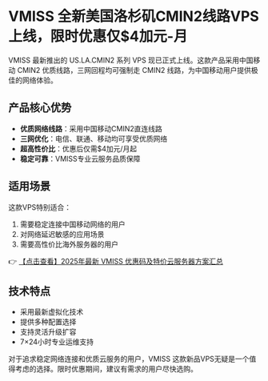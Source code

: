 # VMISS 全新美国洛杉矶CMIN2线路VPS上线，限时优惠仅$4加元-月

VMISS 最新推出的 US.LA.CMIN2 系列 VPS 现已正式上线。这款产品采用中国移动 CMIN2 优质线路，三网回程均可强制走 CMIN2 线路，为中国移动用户提供极佳的网络体验。

## 产品核心优势

- **优质网络线路**：采用中国移动CMIN2直连线路
- **三网优化**：电信、联通、移动均可享受优质网络
- **超高性价比**：优惠后仅需$4加元/月起
- **稳定可靠**：VMISS专业云服务品质保障

## 适用场景

这款VPS特别适合：
1. 需要稳定连接中国移动网络的用户
2. 对网络延迟敏感的应用场景
3. 需要高性价比海外服务器的用户

👉 [【点击查看】2025年最新 VMISS 优惠码及特价云服务器方案汇总](https://bit.ly/Vmiss)

## 技术特点

- 采用最新虚拟化技术
- 提供多种配置选择
- 支持灵活升级扩容
- 7×24小时专业运维支持

对于追求稳定网络连接和优质云服务的用户，VMISS 这款新品VPS无疑是一个值得考虑的选择。限时优惠期间，建议有需求的用户尽快选购。